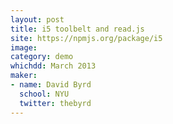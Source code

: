 ```yaml
---
layout: post
title: i5 toolbelt and read.js
site: https://npmjs.org/package/i5
image:
category: demo 
whichdd: March 2013
maker:
- name: David Byrd
  school: NYU
  twitter: thebyrd
---
```


